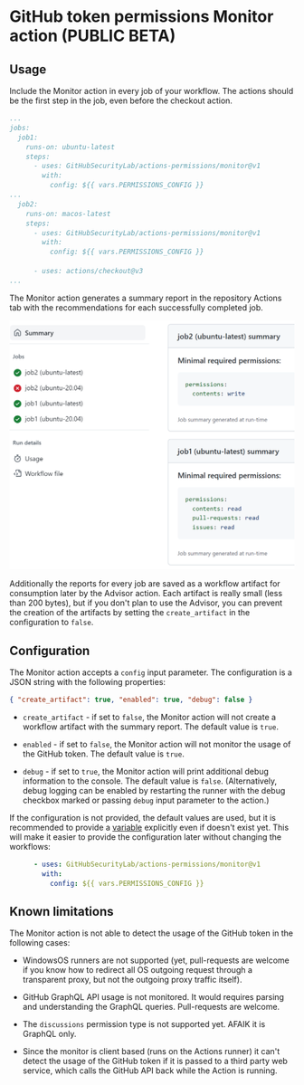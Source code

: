 # GitHub token permissions Monitor action (PUBLIC BETA)

## Usage

Include the Monitor action in every job of your workflow. The actions should be the first step in the job, even before the checkout action.

```yaml
...
jobs:
  job1:
    runs-on: ubuntu-latest
    steps:
      - uses: GitHubSecurityLab/actions-permissions/monitor@v1
        with:
          config: ${{ vars.PERMISSIONS_CONFIG }}
...
  job2:
    runs-on: macos-latest
    steps:
      - uses: GitHubSecurityLab/actions-permissions/monitor@v1
        with:
          config: ${{ vars.PERMISSIONS_CONFIG }}

      - uses: actions/checkout@v3
...
```

The Monitor action generates a summary report in the repository Actions tab with the recommendations for each successfully completed job.

![Workflow run summary with permissions recommendations for every job](../res/summary.png "Minimal required permissions")

Additionally the reports for every job are saved as a workflow artifact for consumption later by the Advisor action. Each artifact is really small (less than 200 bytes), but if you don't plan to use the Advisor, you can prevent the creation of the artifacts by setting the `create_artifact` in the configuration to `false`.

## Configuration

The Monitor action accepts a `config` input parameter. The configuration is a JSON string with the following properties:

```json
{ "create_artifact": true, "enabled": true, "debug": false }
```

* `create_artifact` - if set to `false`, the Monitor action will not create a workflow artifact with the summary report. The default value is `true`.

* `enabled` - if set to `false`, the Monitor action will not monitor the usage of the GitHub token. The default value is `true`.

* `debug` - if set to `true`, the Monitor action will print additional debug information to the console. The default value is `false`. (Alternatively, debug logging can be enabled by restarting the runner with the debug checkbox marked or passing `debug` input parameter to the action.)

If the configuration is not provided, the default values are used, but it is recommended to provide a [variable](https://docs.github.com/en/actions/learn-github-actions/variables#defining-configuration-variables-for-multiple-workflows) explicitly even if doesn't exist yet. This will make it easier to provide the configuration later without changing the workflows:

```yaml
      - uses: GitHubSecurityLab/actions-permissions/monitor@v1
        with:
          config: ${{ vars.PERMISSIONS_CONFIG }}
```

## Known limitations

The Monitor action is not able to detect the usage of the GitHub token in the following cases:

* WindowsOS runners are not supported (yet, pull-requests are welcome if you know how to redirect all OS outgoing request through a transparent proxy, but not the outgoing proxy traffic itself).

* GitHub GraphQL API usage is not monitored. It would requires parsing and understanding the GraphQL queries. Pull-requests are welcome.

* The `discussions` permission type is not supported yet. AFAIK it is GraphQL only.

* Since the monitor is client based (runs on the Actions runner) it can't detect the usage of the GitHub token if it is passed to a third party web service, which calls the GitHub API back while the Action is running.
